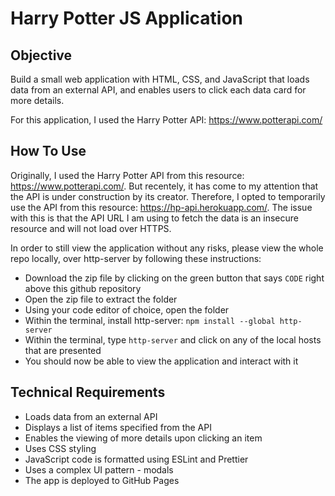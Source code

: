 # Harry Potter JS Application

## Objective 

Build a small web application with HTML, CSS, and JavaScript that loads data from an external API, and enables users to click each data card for more details.

For this application, I used the Harry Potter API: https://www.potterapi.com/

## How To Use

Originally, I used the Harry Potter API from this resource: https://www.potterapi.com/. But recentely, it has come to my attention that the API is under construction by its creator. Therefore, I opted to temporarily use the API from this resource: https://hp-api.herokuapp.com/. The issue with this is that the API URL I am using to fetch the data is an insecure resource and will not load over HTTPS.

In order to still view the application without any risks, please view the whole repo locally, over http-server by following these instructions:

- Download the zip file by clicking on the green button that says `CODE` right above this github repository
- Open the zip file to extract the folder
- Using your code editor of choice, open the folder
- Within the terminal, install http-server: `npm install --global http-server`
- Within the terminal, type `http-server` and click on any of the local hosts that are presented
- You should now be able to view the application and interact with it

## Technical Requirements

- Loads data from an external API
- Displays a list of items specified from the API
- Enables the viewing of more details upon clicking an item
- Uses CSS styling
- JavaScript code is formatted using ESLint and Prettier
- Uses a complex UI pattern - modals
- The app is deployed to GitHub Pages
